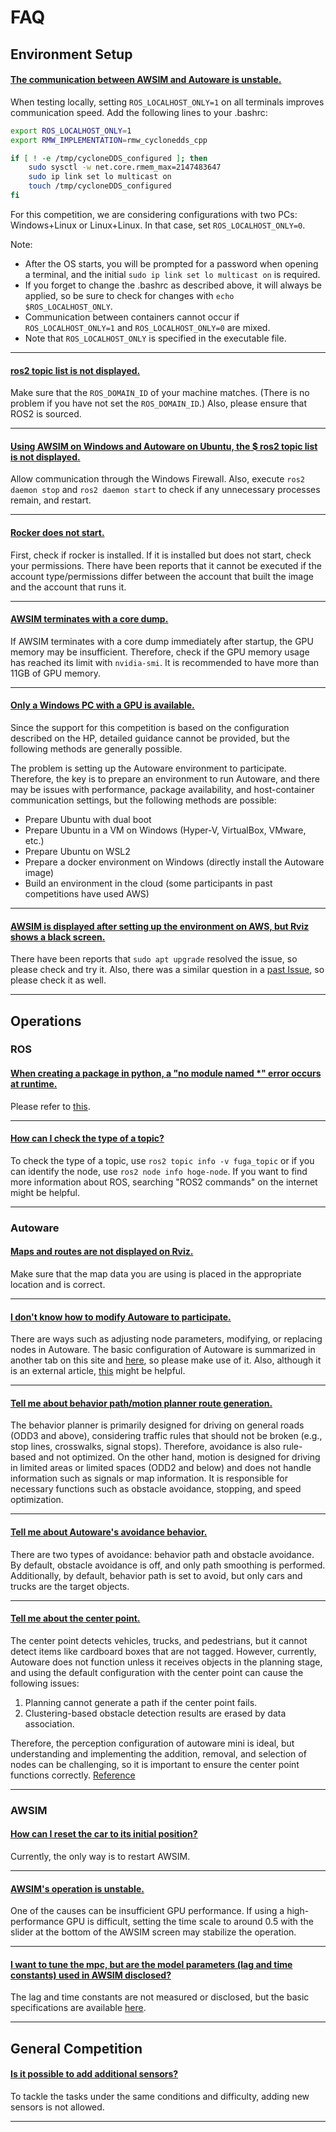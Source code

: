 # FAQ

## Environment Setup

#### <u>The communication between AWSIM and Autoware is unstable.</u>
When testing locally, setting `ROS_LOCALHOST_ONLY=1` on all terminals improves communication speed. Add the following lines to your .bashrc:

```bash
export ROS_LOCALHOST_ONLY=1
export RMW_IMPLEMENTATION=rmw_cyclonedds_cpp

if [ ! -e /tmp/cycloneDDS_configured ]; then
    sudo sysctl -w net.core.rmem_max=2147483647
    sudo ip link set lo multicast on
    touch /tmp/cycloneDDS_configured
fi
```

For this competition, we are considering configurations with two PCs: Windows+Linux or Linux+Linux.
In that case, set `ROS_LOCALHOST_ONLY=0`.

Note:
- After the OS starts, you will be prompted for a password when opening a terminal, and the initial `sudo ip link set lo multicast on` is required.  
- If you forget to change the .bashrc as described above, it will always be applied, so be sure to check for changes with `echo $ROS_LOCALHOST_ONLY`.  
- Communication between containers cannot occur if `ROS_LOCALHOST_ONLY=1` and `ROS_LOCALHOST_ONLY=0` are mixed.  
- Note that `ROS_LOCALHOST_ONLY` is specified in the executable file.  

---

#### <u>ros2 topic list is not displayed.</u>
Make sure that the `ROS_DOMAIN_ID` of your machine matches. (There is no problem if you have not set the `ROS_DOMAIN_ID`.)
Also, please ensure that ROS2 is sourced.

---

#### <u>Using AWSIM on Windows and Autoware on Ubuntu, the $ ros2 topic list is not displayed.</u>
Allow communication through the Windows Firewall.
Also, execute `ros2 daemon stop` and `ros2 daemon start` to check if any unnecessary processes remain, and restart.

---

#### <u>Rocker does not start.</u>
First, check if rocker is installed.
If it is installed but does not start, check your permissions. There have been reports that it cannot be executed if the account type/permissions differ between the account that built the image and the account that runs it.

---

#### <u>AWSIM terminates with a core dump.</u>
If AWSIM terminates with a core dump immediately after startup, the GPU memory may be insufficient. Therefore, check if the GPU memory usage has reached its limit with `nvidia-smi`.
It is recommended to have more than 11GB of GPU memory.

---

#### <u>Only a Windows PC with a GPU is available.</u>
Since the support for this competition is based on the configuration described on the HP, detailed guidance cannot be provided, but the following methods are generally possible.

The problem is setting up the Autoware environment to participate.
Therefore, the key is to prepare an environment to run Autoware, and there may be issues with performance, package availability, and host-container communication settings, but the following methods are possible:

- Prepare Ubuntu with dual boot
- Prepare Ubuntu in a VM on Windows (Hyper-V, VirtualBox, VMware, etc.)
- Prepare Ubuntu on WSL2
- Prepare a docker environment on Windows (directly install the Autoware image)
- Build an environment in the cloud (some participants in past competitions have used AWS)

---

#### <u>AWSIM is displayed after setting up the environment on AWS, but Rviz shows a black screen.</u>
There have been reports that `sudo apt upgrade` resolved the issue, so please check and try it.
Also, there was a similar question in a [past Issue](https://github.com/ros2/rviz/issues/948), so please check it as well.

---

## Operations
### ROS
#### <u>When creating a package in python, a "no module named *" error occurs at runtime.</u>
Please refer to [this](https://zenn.dev/tasada038/articles/5d8ba66aa34b85#setup.py%E3%81%ABsubmodules%E3%81%A8%E3%81%97%E3%81%A6%E3%83%91%E3%83%83%E3%82%B1%E3%83%BC%E3%82%B8%E3%82%92%E8%BF%BD%E5%8A%A0%E3%81%99%E3%82%8B).

---

#### <u>How can I check the type of a topic?</u>
To check the type of a topic, use `ros2 topic info -v fuga_topic` or if you can identify the node, use `ros2 node info hoge-node`.
If you want to find more information about ROS, searching "ROS2 commands" on the internet might be helpful.

---

### Autoware
#### <u>Maps and routes are not displayed on Rviz.</u>
Make sure that the map data you are using is placed in the appropriate location and is correct.

---

#### <u>I don't know how to modify Autoware to participate.</u>
There are ways such as adjusting node parameters, modifying, or replacing nodes in Autoware.
The basic configuration of Autoware is summarized in another tab on this site and [here](https://automotiveaichallenge.github.io/aichallenge2023-integ/customize/index.html), so please make use of it.
Also, although it is an external article, [this](https://qiita.com/h_bog/items/86fba5b94b2148c4d9da) might be helpful.

---

#### <u>Tell me about behavior path/motion planner route generation.</u>
The behavior planner is primarily designed for driving on general roads (ODD3 and above), considering traffic rules that should not be broken (e.g., stop lines, crosswalks, signal stops).
Therefore, avoidance is also rule-based and not optimized.
On the other hand, motion is designed for driving in limited areas or limited spaces (ODD2 and below) and does not handle information such as signals or map information.
It is responsible for necessary functions such as obstacle avoidance, stopping, and speed optimization.

---

#### <u>Tell me about Autoware's avoidance behavior.</u>
There are two types of avoidance: behavior path and obstacle avoidance.
By default, obstacle avoidance is off, and only path smoothing is performed.
Additionally, by default, behavior path is set to avoid, but only cars and trucks are the target objects.

---

#### <u>Tell me about the center point.</u>
The center point detects vehicles, trucks, and pedestrians, but it cannot detect items like cardboard boxes that are not tagged.
However, currently, Autoware does not function unless it receives objects in the planning stage, and using the default configuration with the center point can cause the following issues:
1. Planning cannot generate a path if the center point fails.
2. Clustering-based obstacle detection results are erased by data association.

Therefore, the perception configuration of autoware mini is ideal, but understanding and implementing the addition, removal, and selection of nodes can be challenging, so it is important to ensure the center point functions correctly.
[Reference](https://autowarefoundation.github.io/autoware.universe/main/perception/lidar_centerpoint/)

---

### AWSIM
#### <u>How can I reset the car to its initial position?</u>
Currently, the only way is to restart AWSIM.

---

#### <u>AWSIM's operation is unstable.</u>
One of the causes can be insufficient GPU performance.
If using a high-performance GPU is difficult, setting the time scale to around 0.5 with the slider at the bottom of the AWSIM screen may stabilize the operation.

---

#### <u>I want to tune the mpc, but are the model parameters (lag and time constants) used in AWSIM disclosed?</u>
The lag and time constants are not measured or disclosed, but the basic specifications are available [here](https://automotiveaichallenge.github.io/aichallenge-documentation-2024/specifications/simulator/).

---

## General Competition
#### <u>Is it possible to add additional sensors?</u>
To tackle the tasks under the same conditions and difficulty, adding new sensors is not allowed.

---

